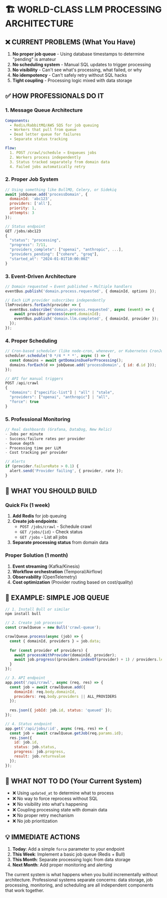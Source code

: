 # 🏗️ WORLD-CLASS LLM PROCESSING ARCHITECTURE

## ❌ CURRENT PROBLEMS (What You Have)

1. **No proper job queue** - Using database timestamps to determine "pending" is amateur
2. **No scheduling system** - Manual SQL updates to trigger processing
3. **No visibility** - Can't see what's processing, what failed, or why
4. **No idempotency** - Can't safely retry without SQL hacks
5. **Tight coupling** - Processing logic mixed with data storage

## ✅ HOW PROFESSIONALS DO IT

### 1. **Message Queue Architecture**
```yaml
Components:
  - Redis/RabbitMQ/AWS SQS for job queuing
  - Workers that pull from queue
  - Dead letter queue for failures
  - Separate status tracking

Flow:
  1. POST /crawl/schedule → Enqueues jobs
  2. Workers process independently  
  3. Status tracked separately from domain data
  4. Failed jobs automatically retry
```

### 2. **Proper Job System**
```javascript
// Using something like BullMQ, Celery, or Sidekiq
await jobQueue.add('processDomain', {
  domainId: 'abc123',
  providers: ['all'],
  priority: 1,
  attempts: 3
});

// Status endpoint
GET /jobs/abc123
{
  "status": "processing",
  "progress": 7/11,
  "providers_complete": ["openai", "anthropic", ...],
  "providers_pending": ["cohere", "groq"],
  "started_at": "2024-01-01T10:00:00Z"
}
```

### 3. **Event-Driven Architecture**
```javascript
// Domain requested → Event published → Multiple handlers
eventBus.publish('domain.process.requested', { domainId, options });

// Each LLM provider subscribes independently
llmProviders.forEach(provider => {
  eventBus.subscribe('domain.process.requested', async (event) => {
    await provider.process(event.domainId);
    eventBus.publish('domain.llm.completed', { domainId, provider });
  });
});
```

### 4. **Proper Scheduling**
```javascript
// Cron-based scheduler (like node-cron, whenever, or Kubernetes CronJob)
scheduler.schedule('0 */4 * * *', async () => {
  const domains = await getDomainsDueForProcessing();
  domains.forEach(d => jobQueue.add('processDomain', { id: d.id }));
});

// API for manual triggers
POST /api/crawl
{
  "domains": ["specific-list"] | "all" | "stale",
  "providers": ["openai", "anthropic"] | "all",
  "force": true
}
```

### 5. **Professional Monitoring**
```javascript
// Real dashboards (Grafana, DataDog, New Relic)
- Jobs per minute
- Success/failure rates per provider  
- Queue depth
- Processing time per LLM
- Cost tracking per provider

// Alerts
if (provider.failureRate > 0.1) {
  alert.send('Provider failing', { provider, rate });
}
```

## 🎯 WHAT YOU SHOULD BUILD

### Quick Fix (1 week)
1. **Add Redis** for job queuing
2. **Create job endpoints**:
   - `POST /jobs/crawl` - Schedule crawl
   - `GET /jobs/{id}` - Check status
   - `GET /jobs` - List all jobs
3. **Separate processing status** from domain data

### Proper Solution (1 month)
1. **Event streaming** (Kafka/Kinesis)
2. **Workflow orchestration** (Temporal/Airflow)
3. **Observability** (OpenTelemetry)
4. **Cost optimization** (Provider routing based on cost/quality)

## 📝 EXAMPLE: SIMPLE JOB QUEUE

```javascript
// 1. Install Bull or similar
npm install bull

// 2. Create job processor
const crawlQueue = new Bull('crawl-queue');

crawlQueue.process(async (job) => {
  const { domainId, providers } = job.data;
  
  for (const provider of providers) {
    await processWithProvider(domainId, provider);
    await job.progress((providers.indexOf(provider) + 1) / providers.length * 100);
  }
});

// 3. API endpoint
app.post('/api/crawl', async (req, res) => {
  const job = await crawlQueue.add({
    domainId: req.body.domainId,
    providers: req.body.providers || ALL_PROVIDERS
  });
  
  res.json({ jobId: job.id, status: 'queued' });
});

// 4. Status endpoint
app.get('/api/jobs/:id', async (req, res) => {
  const job = await crawlQueue.getJob(req.params.id);
  res.json({
    id: job.id,
    status: job.status,
    progress: job.progress,
    result: job.returnvalue
  });
});
```

## 🚫 WHAT NOT TO DO (Your Current System)

- ❌ Using `updated_at` to determine what to process
- ❌ No way to force reprocess without SQL
- ❌ No visibility into what's happening
- ❌ Coupling processing state with domain data
- ❌ No proper retry mechanism
- ❌ No job prioritization

## 💡 IMMEDIATE ACTIONS

1. **Today**: Add a simple `force` parameter to your endpoint
2. **This Week**: Implement a basic job queue (Redis + Bull)
3. **This Month**: Separate processing logic from data storage
4. **Next Month**: Add proper monitoring and alerting

The current system is what happens when you build incrementally without architecture. Professional systems separate concerns: data storage, job processing, monitoring, and scheduling are all independent components that work together.